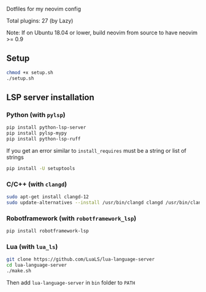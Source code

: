 Dotfiles for my neovim config

Total plugins: 27 (by Lazy)

Note: If on Ubuntu 18.04 or lower, build neovim from source to have neovim >= 0.9

## Setup

```bash
chmod +x setup.sh
./setup.sh
```

## LSP server installation

### Python (with `pylsp`)

```bash
pip install python-lsp-server
pip install pylsp-mypy
pip install python-lsp-ruff
```
If you get an error similar to `install_requires` must be a string or list of strings
```bash
pip install -U setuptools
```

### C/C++ (with `clangd`)

```bash
sudo apt-get install clangd-12
sudo update-alternatives --install /usr/bin/clangd clangd /usr/bin/clangd-12 100
```

### Robotframework (with `robotframework_lsp`)

```bash
pip install robotframework-lsp
```

### Lua (with `lua_ls`)

```bash
git clone https://github.com/LuaLS/lua-language-server
cd lua-language-server
./make.sh
```

Then add `lua-language-server` in `bin` folder to `PATH`
